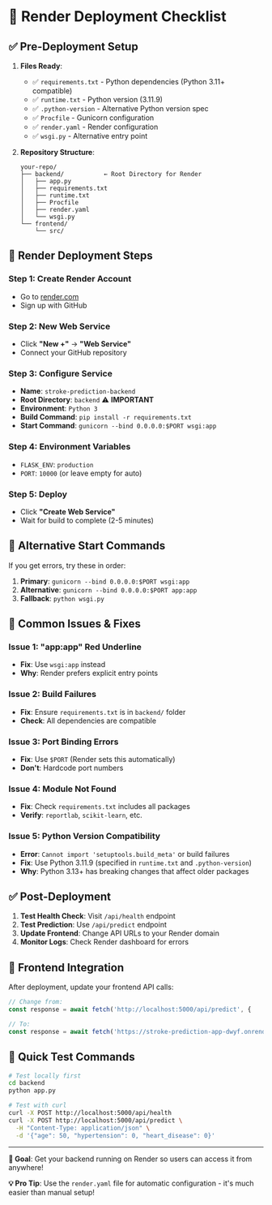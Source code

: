 # 🚀 **Render Deployment Checklist**

## **✅ Pre-Deployment Setup**

1. **Files Ready**:

   - ✅ `requirements.txt` - Python dependencies (Python 3.11+ compatible)
   - ✅ `runtime.txt` - Python version (3.11.9)
   - ✅ `.python-version` - Alternative Python version spec
   - ✅ `Procfile` - Gunicorn configuration
   - ✅ `render.yaml` - Render configuration
   - ✅ `wsgi.py` - Alternative entry point

2. **Repository Structure**:
   ```
   your-repo/
   ├── backend/           ← Root Directory for Render
   │   ├── app.py
   │   ├── requirements.txt
   │   ├── runtime.txt
   │   ├── Procfile
   │   ├── render.yaml
   │   └── wsgi.py
   └── frontend/
       └── src/
   ```

## **🚀 Render Deployment Steps**

### **Step 1: Create Render Account**

- Go to [render.com](https://render.com)
- Sign up with GitHub

### **Step 2: New Web Service**

- Click **"New +"** → **"Web Service"**
- Connect your GitHub repository

### **Step 3: Configure Service**

- **Name**: `stroke-prediction-backend`
- **Root Directory**: `backend` ⚠️ **IMPORTANT**
- **Environment**: `Python 3`
- **Build Command**: `pip install -r requirements.txt`
- **Start Command**: `gunicorn --bind 0.0.0.0:$PORT wsgi:app`

### **Step 4: Environment Variables**

- `FLASK_ENV`: `production`
- `PORT`: `10000` (or leave empty for auto)

### **Step 5: Deploy**

- Click **"Create Web Service"**
- Wait for build to complete (2-5 minutes)

## **🔧 Alternative Start Commands**

If you get errors, try these in order:

1. **Primary**: `gunicorn --bind 0.0.0.0:$PORT wsgi:app`
2. **Alternative**: `gunicorn --bind 0.0.0.0:$PORT app:app`
3. **Fallback**: `python wsgi.py`

## **🚨 Common Issues & Fixes**

### **Issue 1: "app:app" Red Underline**

- **Fix**: Use `wsgi:app` instead
- **Why**: Render prefers explicit entry points

### **Issue 2: Build Failures**

- **Fix**: Ensure `requirements.txt` is in `backend/` folder
- **Check**: All dependencies are compatible

### **Issue 3: Port Binding Errors**

- **Fix**: Use `$PORT` (Render sets this automatically)
- **Don't**: Hardcode port numbers

### **Issue 4: Module Not Found**

- **Fix**: Check `requirements.txt` includes all packages
- **Verify**: `reportlab`, `scikit-learn`, etc.

### **Issue 5: Python Version Compatibility**

- **Error**: `Cannot import 'setuptools.build_meta'` or build failures
- **Fix**: Use Python 3.11.9 (specified in `runtime.txt` and `.python-version`)
- **Why**: Python 3.13+ has breaking changes that affect older packages

## **✅ Post-Deployment**

1. **Test Health Check**: Visit `/api/health` endpoint
2. **Test Prediction**: Use `/api/predict` endpoint
3. **Update Frontend**: Change API URLs to your Render domain
4. **Monitor Logs**: Check Render dashboard for errors

## **🔗 Frontend Integration**

After deployment, update your frontend API calls:

```javascript
// Change from:
const response = await fetch('http://localhost:5000/api/predict', {

// To:
const response = await fetch('https://stroke-prediction-app-dwyf.onrender.com/api/predict', {
```

## **📱 Quick Test Commands**

```bash
# Test locally first
cd backend
python app.py

# Test with curl
curl -X POST http://localhost:5000/api/health
curl -X POST http://localhost:5000/api/predict \
  -H "Content-Type: application/json" \
  -d '{"age": 50, "hypertension": 0, "heart_disease": 0}'
```

---

**🎯 Goal**: Get your backend running on Render so users can access it from anywhere!

**💡 Pro Tip**: Use the `render.yaml` file for automatic configuration - it's much easier than manual setup!
